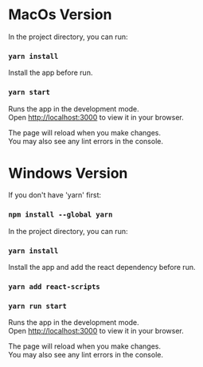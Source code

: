 #  MacOs Version

In the project directory, you can run:

### `yarn install`

Install the app before run.

### `yarn start`

Runs the app in the development mode.\
Open [http://localhost:3000](http://localhost:3000) to view it in your browser.

The page will reload when you make changes.\
You may also see any lint errors in the console.

# Windows Version

If you don't have 'yarn' first:

### `npm install --global yarn`

In the project directory, you can run:

### `yarn install`

Install the app and add the react dependency before run.

### `yarn add react-scripts`
### `yarn run start`

Runs the app in the development mode.\
Open [http://localhost:3000](http://localhost:3000) to view it in your browser.

The page will reload when you make changes.\
You may also see any lint errors in the console.



